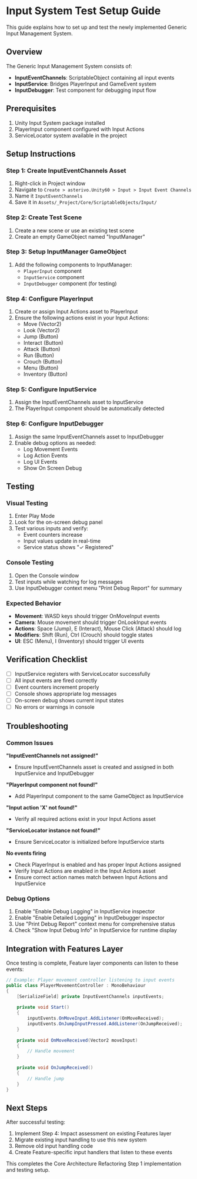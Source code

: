 ﻿# Input System Test Setup Guide

This guide explains how to set up and test the newly implemented Generic Input Management System.

## Overview

The Generic Input Management System consists of:
- **InputEventChannels**: ScriptableObject containing all input events
- **InputService**: Bridges PlayerInput and GameEvent system
- **InputDebugger**: Test component for debugging input flow

## Prerequisites

1. Unity Input System package installed
2. PlayerInput component configured with Input Actions
3. ServiceLocator system available in the project

## Setup Instructions

### Step 1: Create InputEventChannels Asset

1. Right-click in Project window
2. Navigate to `Create > asterivo.Unity60 > Input > Input Event Channels`
3. Name it `InputEventChannels`
4. Save it in `Assets/_Project/Core/ScriptableObjects/Input/`

### Step 2: Create Test Scene

1. Create a new scene or use an existing test scene
2. Create an empty GameObject named "InputManager"

### Step 3: Setup InputManager GameObject

1. Add the following components to InputManager:
   - `PlayerInput` component
   - `InputService` component  
   - `InputDebugger` component (for testing)

### Step 4: Configure PlayerInput

1. Create or assign Input Actions asset to PlayerInput
2. Ensure the following actions exist in your Input Actions:
   - Move (Vector2)
   - Look (Vector2) 
   - Jump (Button)
   - Interact (Button)
   - Attack (Button)
   - Run (Button)
   - Crouch (Button)
   - Menu (Button)
   - Inventory (Button)

### Step 5: Configure InputService

1. Assign the InputEventChannels asset to InputService
2. The PlayerInput component should be automatically detected

### Step 6: Configure InputDebugger

1. Assign the same InputEventChannels asset to InputDebugger
2. Enable debug options as needed:
   - Log Movement Events
   - Log Action Events  
   - Log UI Events
   - Show On Screen Debug

## Testing

### Visual Testing

1. Enter Play Mode
2. Look for the on-screen debug panel
3. Test various inputs and verify:
   - Event counters increase
   - Input values update in real-time
   - Service status shows "✓ Registered"

### Console Testing

1. Open the Console window
2. Test inputs while watching for log messages
3. Use InputDebugger context menu "Print Debug Report" for summary

### Expected Behavior

- **Movement**: WASD keys should trigger OnMoveInput events
- **Camera**: Mouse movement should trigger OnLookInput events  
- **Actions**: Space (Jump), E (Interact), Mouse Click (Attack) should log
- **Modifiers**: Shift (Run), Ctrl (Crouch) should toggle states
- **UI**: ESC (Menu), I (Inventory) should trigger UI events

## Verification Checklist

- [ ] InputService registers with ServiceLocator successfully
- [ ] All input events are fired correctly
- [ ] Event counters increment properly
- [ ] Console shows appropriate log messages
- [ ] On-screen debug shows current input states
- [ ] No errors or warnings in console

## Troubleshooting

### Common Issues

**"InputEventChannels not assigned!"**
- Ensure InputEventChannels asset is created and assigned in both InputService and InputDebugger

**"PlayerInput component not found!"**
- Add PlayerInput component to the same GameObject as InputService

**"Input action 'X' not found!"**
- Verify all required actions exist in your Input Actions asset

**"ServiceLocator instance not found!"**
- Ensure ServiceLocator is initialized before InputService starts

**No events firing**
- Check PlayerInput is enabled and has proper Input Actions assigned
- Verify Input Actions are enabled in the Input Actions asset
- Ensure correct action names match between Input Actions and InputService

### Debug Options

1. Enable "Enable Debug Logging" in InputService inspector
2. Enable "Enable Detailed Logging" in InputDebugger inspector  
3. Use "Print Debug Report" context menu for comprehensive status
4. Check "Show Input Debug Info" in InputService for runtime display

## Integration with Features Layer

Once testing is complete, Feature layer components can listen to these events:

```csharp
// Example: Player movement controller listening to input events
public class PlayerMovementController : MonoBehaviour
{
    [SerializeField] private InputEventChannels inputEvents;
    
    private void Start()
    {
        inputEvents.OnMoveInput.AddListener(OnMoveReceived);
        inputEvents.OnJumpInputPressed.AddListener(OnJumpReceived);
    }
    
    private void OnMoveReceived(Vector2 moveInput)
    {
        // Handle movement
    }
    
    private void OnJumpReceived()
    {
        // Handle jump
    }
}
```

## Next Steps

After successful testing:
1. Implement Step 4: Impact assessment on existing Features layer
2. Migrate existing input handling to use this new system
3. Remove old input handling code
4. Create Feature-specific input handlers that listen to these events

This completes the Core Architecture Refactoring Step 1 implementation and testing setup.